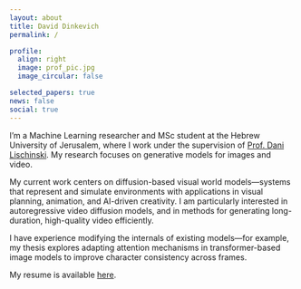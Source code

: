```yaml
---
layout: about
title: David Dinkevich
permalink: /

profile:
  align: right
  image: prof_pic.jpg
  image_circular: false

selected_papers: true
news: false
social: true
---
```


I’m a Machine Learning researcher and MSc student at the Hebrew University of Jerusalem, where I work under the supervision of <a href="https://www.cs.huji.ac.il/~danix/" target="_blank">Prof. Dani Lischinski</a>. My research focuses on generative models for images and video.

My current work centers on diffusion-based visual world models—systems that represent and simulate environments with applications in visual planning, animation, and AI-driven creativity. I am particularly interested in autoregressive video diffusion models, and in methods for generating long-duration, high-quality video efficiently.

I have experience modifying the internals of existing models—for example, my thesis explores adapting attention mechanisms in transformer-based image models to improve character consistency across frames.

My resume is available <a href="https://github.com/DavidDinkevich/daviddinkevich.github.io/asserts/pdf/resume.pdf" target="_blank">here</a>.
